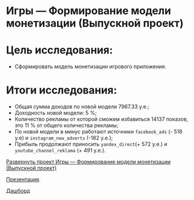# Игры — Формирование модели монетизации (Выпускной проект)
# **Цель исследования:**
* Сформировать модель монетизации игрового приложения.

# **Итоги исследования:**
* Общая сумма доходов по новой модели 7967.33 у.е.;
* Доходность новой модели: 5 %;
* Количество рекламы от которой сможем избавиться 14137 показов, это 11 % от общего количества рекламы;
* По новой модели в минус работают источники `facebook_ads` (- 518 у.е) и `instagram_new_adverts` (-182 у.е.);
* Прибыль продолжают приносить `yandex_direct`(+ 572 у.е.) и `youtube_channel_reklama` (+ 491 у.е.).

[Развернуть проект Игры — Формирование модели монетизации (Выпускной проект)](https://github.com/LeonidRadostev/Yandex-Practicum-Projects/blob/main/Project%2011.%20Monetization%20model/monetization_model.ipynb)

[Презентация](https://disk.yandex.ru/i/Mkm2i_GaQkhqQw).

[Дашборд](https://public.tableau.com/app/profile/leonid.radostev/viz/SpaceBrothers_16838830437820/sheet2?publish=yes)
